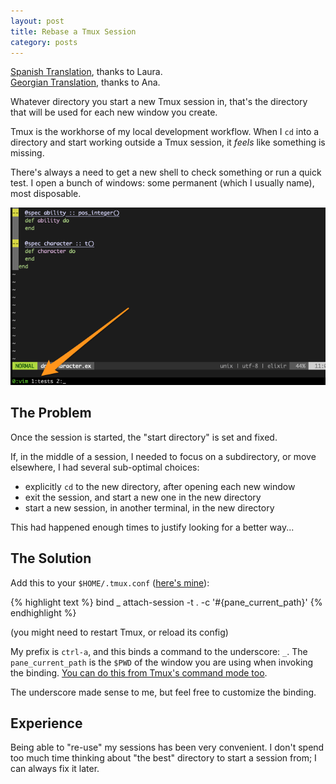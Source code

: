 ```yaml
---
layout: post
title: Rebase a Tmux Session
category: posts
---
```


[Spanish Translation](http://expereb.com/reajustar-de-una-sesion-de-tmux/), thanks to Laura.  
[Georgian Translation](http://lpacode.com/rebase-a-tmux-session/), thanks to Ana.

Whatever directory you start a new Tmux session in, that's the directory that
will be used for each new window you create.

Tmux is the workhorse of my local development workflow. When I `cd`
into a directory and start working outside a Tmux session, it _feels_ like
something is missing.

There's always a need to get a new shell to check something or run a quick
test. I open a bunch of windows: some permanent (which I usually name), most disposable.

![example tmux session with named windows](/assets/rebase-tmux/session-with-named-windows.png)

## The Problem

Once the session is started, the "start directory" is set and fixed.

If, in the middle of a session, I needed to focus on a subdirectory, or move
elsewhere, I had several sub-optimal choices:

- explicitly `cd` to the new directory, after opening each new window
- exit the session, and start a new one in the new directory
- start a new session, in another terminal, in the new directory

This had happened enough times to justify looking for a better way...

## The Solution

Add this to your `$HOME/.tmux.conf` ([here's mine](https://github.com/jpalardy/dotfiles/blob/54c2d416f2a291c6c7f932d9d930b560f819c828/tmux.conf#L22)):

{% highlight text %}
bind _ attach-session -t . -c '#{pane_current_path}'
{% endhighlight %}

(you might need to restart Tmux, or reload its config)

My prefix is `ctrl-a`, and this binds a command to the underscore: `_`. The
`pane_current_path` is the `$PWD` of the window you are using when invoking the
binding. [You can do this from Tmux's command mode too](https://codelearn.me/2018/12/14/tmux-change-default-start-dir.html).

The underscore made sense to me, but feel free to customize the binding.

## Experience

Being able to "re-use" my sessions has been very convenient. I don't spend too
much time thinking about "the best" directory to start a session from; I can
always fix it later.

